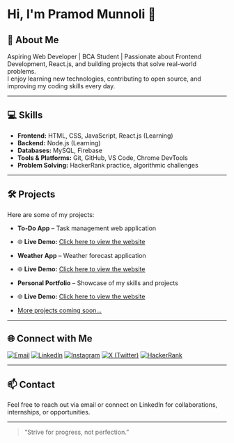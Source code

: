 # Hi, I'm Pramod Munnoli 👋

## 🌱 About Me
Aspiring Web Developer | BCA Student | Passionate about Frontend Development, React.js, and building projects that solve real-world problems.  
I enjoy learning new technologies, contributing to open source, and improving my coding skills every day.

---

## 💻 Skills
- **Frontend:** HTML, CSS, JavaScript, React.js (Learning) 
- **Backend:** Node.js (Learning)  
- **Databases:** MySQL, Firebase  
- **Tools & Platforms:** Git, GitHub, VS Code, Chrome DevTools  
- **Problem Solving:** HackerRank practice, algorithmic challenges

---

## 🛠 Projects
Here are some of my projects:  
- **To-Do App** – Task management web application
- 🌐 **Live Demo:** [Click here to view the website](https://pramod-munnoli.github.io/Todo-tracker/)

- **Weather App** – Weather forecast application
-  🌐 **Live Demo:** [Click here to view the website](https://pramod-munnoli.github.io/Weather-App/)
 
- **Personal Portfolio** – Showcase of my skills and projects
- 🌐 **Live Demo:** [Click here to view the website](https://pramod-munnoli.github.io/Pramod-Portfolio/)
- [More projects coming soon…](#)

---

## 🌐 Connect with Me
[![Email](https://img.shields.io/badge/Email-D14836?style=for-the-badge&logo=gmail&logoColor=white)](mailto:pramodmunnoli99@gmail.com)
[![LinkedIn](https://img.shields.io/badge/LinkedIn-0077B5?style=for-the-badge&logo=linkedin&logoColor=white)](https://linkedin.com/in/pramod-munnoli)
[![Instagram](https://img.shields.io/badge/Instagram-E4405F?style=for-the-badge&logo=instagram&logoColor=white)](https://www.instagram.com/pramod_munnoli_09/)
[![X (Twitter)](https://img.shields.io/badge/Twitter-1DA1F2?style=for-the-badge&logo=x&logoColor=white)](https://x.com/Munnolipra85078)
[![HackerRank](https://img.shields.io/badge/HackerRank-2EC866?style=for-the-badge&logo=hackerrank&logoColor=white)](https://www.hackerrank.com/profile/pramodmunnoli981)

---

## 📫 Contact
Feel free to reach out via email or connect on LinkedIn for collaborations, internships, or opportunities.  

---

> “Strive for progress, not perfection.”  


